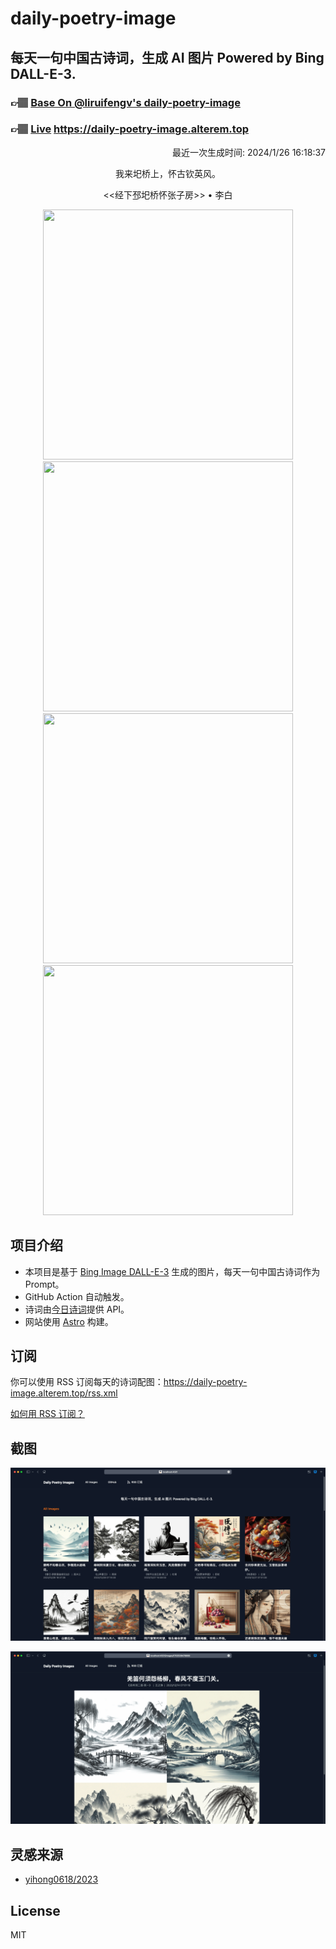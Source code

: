 
# daily-poetry-image

## 每天一句中国古诗词，生成 AI 图片 Powered by Bing DALL-E-3.

### 👉🏽 [Base On @liruifengv's daily-poetry-image](https://github.com/liruifengv/daily-poetry-image)

### 👉🏽 [Live](https://daily-poetry-image.alterem.top/) https://daily-poetry-image.alterem.top

<p align="right">
  最近一次生成时间: 2024/1/26 16:18:37
</p>
<p align="center">
我来圯桥上，怀古钦英风。
</p>
<p align="center">
<<经下邳圯桥怀张子房>> • 李白
</p>
<p align="center">
<img src="https://tse2.mm.bing.net/th/id/OIG2.MW8VH.FhQRwIZvwD0fr0" height="400" width="400" />
<img src="https://tse4.mm.bing.net/th/id/OIG2.R62ZYXyFpI8ely.NNMvB" height="400" width="400" />
<img src="https://tse3.mm.bing.net/th/id/OIG2.5IBJBSadV6Lwtx8dx2J0" height="400" width="400" />
<img src="https://tse3.mm.bing.net/th/id/OIG2.AwU4Cus4md4AaQZ5rP8P" height="400" width="400" />
</p>

## 项目介绍

-   本项目是基于 [Bing Image DALL-E-3](https://www.bing.com/images/create) 生成的图片，每天一句中国古诗词作为 Prompt。
-   GitHub Action 自动触发。
-   诗词由[今日诗词](https://www.jinrishici.com/)提供 API。
-   网站使用 [Astro](https://astro.build) 构建。

## 订阅

你可以使用 RSS 订阅每天的诗词配图：https://daily-poetry-image.alterem.top/rss.xml

[如何用 RSS 订阅？](https://zhuanlan.zhihu.com/p/55026716)

## 截图

![图片列表](./screenshots/Snipaste_2023-12-28_21-00-26.png)

![图片详情](./screenshots/Snipaste_2023-12-28_21-00-53.png)

## 灵感来源

-   [yihong0618/2023](https://github.com/yihong0618/2023)

## License

MIT
